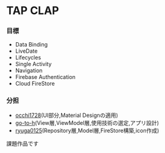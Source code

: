 # TAP CLAP

### 目標
* Data Binding
* LiveDate
* Lifecycles  
* Single Activity
* Navigation
* Firebase Authentication 
* Cloud FireStore
  
### 分担
* 	[occhi1728](https://github.com/occhi1728)(UI部分,Material Designの適用)
*  [go-to-h](https://github.com/go-to-h)(View層,ViewModel層,使用技術の選定,アプリ設計)
*  [ryuga0125](https://github.com/ryuga0125)(Repository層,Model層,FireStore構築,icon作成)

課題作品です
